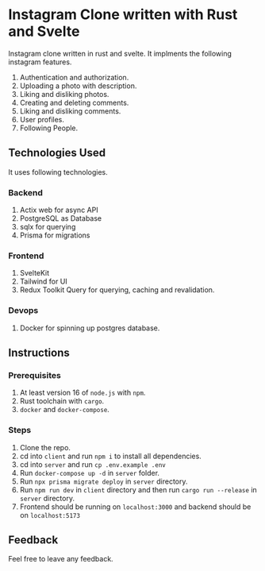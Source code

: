 # Instagram Clone written with Rust and Svelte

Instagram clone written in rust and svelte. It implments the following instagram features.

1. Authentication and authorization.
2. Uploading a photo with description.
3. Liking and disliking photos.
4. Creating and deleting comments.
5. Liking and disliking comments.
6. User profiles.
7. Following People.

## Technologies Used

It uses following technologies.

### Backend

1. Actix web for async API
2. PostgreSQL as Database
3. sqlx for querying
4. Prisma for migrations

### Frontend

1. SvelteKit
2. Tailwind for UI
3. Redux Toolkit Query for querying, caching and revalidation.

### Devops

1. Docker for spinning up postgres database.

## Instructions

### Prerequisites

1. At least version 16 of `node.js` with `npm`.
2. Rust toolchain with `cargo`.
3. `docker` and `docker-compose`.

### Steps

1. Clone the repo.
2. cd into `client` and run `npm i` to install all dependencies.
3. cd into `server` and run `cp .env.example .env`
4. Run `docker-compose up -d` in `server` folder.
5. Run `npx prisma migrate deploy` in `server` directory.
6. Run `npm run dev` in `client` directory and then run `cargo run --release` in `server` directory.
7. Frontend should be running on `localhost:3000` and backend should be on `localhost:5173`

## Feedback

Feel free to leave any feedback.
